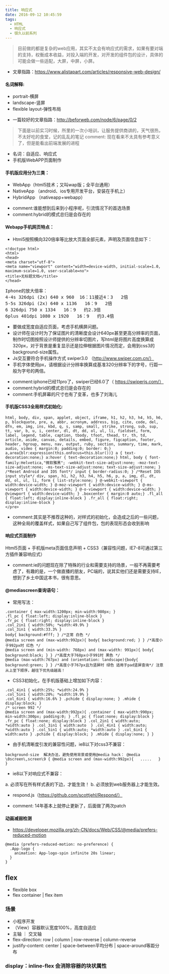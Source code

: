```yaml
---
title: 响应式
date: 2016-09-12 10:45:59
tags:
  - HTML
  - 响应式
  - 很久以前系列
---
```

> 目前做的都是复杂的web应用，其实不太会有响应式的需求，如果有要对端的支持，权衡成本收益，对投入端的开发，对开发的组件包的设计，具体的可能会做一些适配，大屏，中屏，小屏。

* 文章指路：https://www.alistapart.com/articles/responsive-web-design/

#### 名词解释:
- portrait-横屏
- landscape-竖屏
- flexible layout-弹性布局

* 一篇较好的文章指路：http://beforweb.com/node/6/page/0/2

> 下面是以前实习时候，所里的一次小培训，让服务提供商讲的，天气很热，不太好吃的食堂，记的乱乱的笔记
> comment: 现在看来不太具有参考意义了，但是能看出前端发展的进程

- 名词：自适应、响应式
- 手机版WebAPP页面制作

#### 手机版应用分为三类：
- WebApp（html5技术；又叫wap版；全平台通用）
- NativeApp （android、ios专用开发平台，安装在手机上）
- HybridApp （nativeapp+webapp）

* comment:谁能想到后来到小程序呢，引流情况下的首选场景
* comment:hybrid的模式总归是会存在的

#### Webapp手机网页特点：
- Html5按照横向320倍率等比放大页面全部元素，声明及页面信息如下：
```
<!doctype html>
<html>
<head>
<meta charset="utf-8">
<meta name="viewport" content="width=device-width, initial-scale=1.0, maximum-scale=1.0, user-scalable=no">
<title>无标题文档</title>
</head>
```
<pre>
Iphone的放大倍率：
4-4s 326dpi (2x) 640 x 960  16：11接近4：3   2倍
5-5s 326dpi (2x) 640 x 1136   16：9   2倍
6 326dpi 750 x 1334   16：9   约2.3倍
6plus 401dpi 1080 x 1920   16：9   约3.4倍
</pre>

- 要做成宽度自适应页面，考虑手机横屏问题。
- 设计师在设计时为了保证图片的清晰度会设计640px甚至更高分辨率的页面，制作时切图按照设计师提供的分辨率切图片，写html是将图片高度换算成320px，对于背景是重复显示还是拉伸根据图片情况而定，会用到css3的background-size属性。
- Js交互要符合手机操作方式 swiper3.0  （http://www.swiper.com.cn/）
- 手机字体使用px，请根据设计分辨率换算成基准320分辨率下的字号，行距一般为字号的两倍。

* comment:iphone已经11pro了，swiper已经6.0了（ https://swiperjs.com/）
* comment:hybrid的模式总归是会存在的
* comment:手机屏幕的尺寸也有了变革，也多了刘海儿

#### 手机版CSS3全局样式初始化:
```
html, body, div, span, applet, object, iframe, h1, h2, h3, h4, h5, h6, p, blockquote, pre, a, abbr, acronym, address, big, cite, code, del, dfn, em, img, ins, kbd, q, s, samp, small, strike, strong, sub, sup, tt, var, b, u, i, center, dl, dt, dd, ol, ul, li, fieldset, form, label, legend, table, caption, tbody, tfoot, thead, tr, th, td,
article, aside, canvas, details, embed, figure, figcaption, footer, header, hgroup, menu, nav, output, ruby, section, summary, time, mark, audio, video { margin:0; padding:0; border: 0;} a,area{blr:expression(this.onFocus=this.blur())} a { text-decoration:none;} a:hover { text-decoration:none;} html, body { font-family:Helvetica,"微软雅黑"; -webkit-text-size-adjust:none; -moz-text-size-adjust:none; -ms-text-size-adjust:none; text-size-adjust:none; } /*Reset Android and IOS font*/ input { border-radius:0; } /*Reset IOS input style*/ div, span, h1, h2, h3, h4, h5, h6, p, a, img, dl, dt, dd, ol, ul, li, form { list-style:none; } @-webkit-viewport { width:device-width; } @-moz-viewport { width:device-width; } @-ms-viewport { width:device-width; } @-o-viewport { width:device-width; } @viewport { width:device-width; } .boxcenter { margin:0 auto;} .fl_all { float:left; display:inline-block } .fr_all { float:right; display:inline-block }
</pre>
```
* comment:其实是不推荐这种的，对样式的初始化，会造成之后的一些问题，这种全局的覆盖样式，如果自己写了组件包，包的表现形态会收到影响

#### 响应式页面制作
Html5页面 + 手机版meta页面信息声明 + CSS3（兼容性问题，IE7-8可通过第三方插件兼容响应式）
* comment:ie的问题现在除了特殊的行业和需要支持的场景，一般不再需要考虑了，有趣的是，一个做直播的朋友，PC端的，说其实他们还是需要支持IE，想到了乡土中国这本书，很有意思。

#### @mediascreen查询语句：
- 常用写法：

```
.container { max-width:1200px; min-width:980px; }
.fl_pc { float:left; display:inline-block }
.fr_pc { float:right; display:inline-block }
.col_2in1 { width:50%; *width:49.9% }
.col_3in1 { width:33.3% }
body{ background:#fff; } /*正常 白色 */
@media screen and (max-width:992px){ body{ background:red; } } /*高度小于992px时 红色 */
@media screen and (min-width: 768px) and (max-width: 991px){ body{ background:black; } } /*高度大于768px小于991时 黑色 */
@media (max-width:767px) and (orientation: landscape){body{ background:green; } } /*高度小于767px且为竖屏时 绿色 适用于pad竖屏查询*/ 注意从上至下顺序，越往下优先级越高！
```
- CSS3初始化，在手机版基础上增加如下内容：
```
.col_4in1 { width:25%; *width:24.9% }
.col_5in1 { width:20%; *width:19.9% }
.col_6in1 { width:16.6% } .pchide { display:none; } .mhide { display:block; }
/* screen 992 */
@media screen and (max-width:992px){ .container { max-width:990px; min-width:300px; padding:0; } .fl_pc { float:none; display:block } .fr_pc { float:none; display:block } .col_2in1 { width:auto; *width:auto } .col_3in1 { width:auto  } .col_4in1 { width:auto; *width:auto } .col_5in1 { width:auto; *width:auto } .col_6in1 { width:auto } .pchide { display:block; } .mhide { display:none; } }
```
- 由手机清晰度引发的兼容性问题，ie8以下对css3不兼容：
```
background-size  解决办法，避免使用背景或使用@media hack： @media \0screen\,screen\9 { @media screen and (max-width:992px){   .....   } }
```
- ie8以下对响应式不兼容：
<!--[if lt IE 9]> <script type="text/javascript" src="js/respond.js"></script> <![endif]-->
a. 必须写在<link href="css/style.css" rel="stylesheet" type="text/css" />所有样式表的下边，才能生效！
b. 必须放到web服务器上才能生效。
- respond.js（https://github.com/scottjehl/Respond/）

* comment: 14年基本上就停止更新了，后面做了两次patch

#### 动画减弱检测

- https://developer.mozilla.org/zh-CN/docs/Web/CSS/@media/prefers-reduced-motion
```
@media (prefers-reduced-motion: no-preference) {
  .App-logo {
    animation: App-logo-spin infinite 20s linear;
  }
}
```

## flex
- flexible box
- flex container | flex item
### 场景
- 小程序开发
- （View）容器默认宽度100%，高度自适应
- 主轴 ｜ 交叉轴
- flex-direction: row | column | row-reverse | column-reverse
- justify-content: center | space-between平均分布 | space-around等距分布

### display：inline-flex 会消除容器的块状属性




